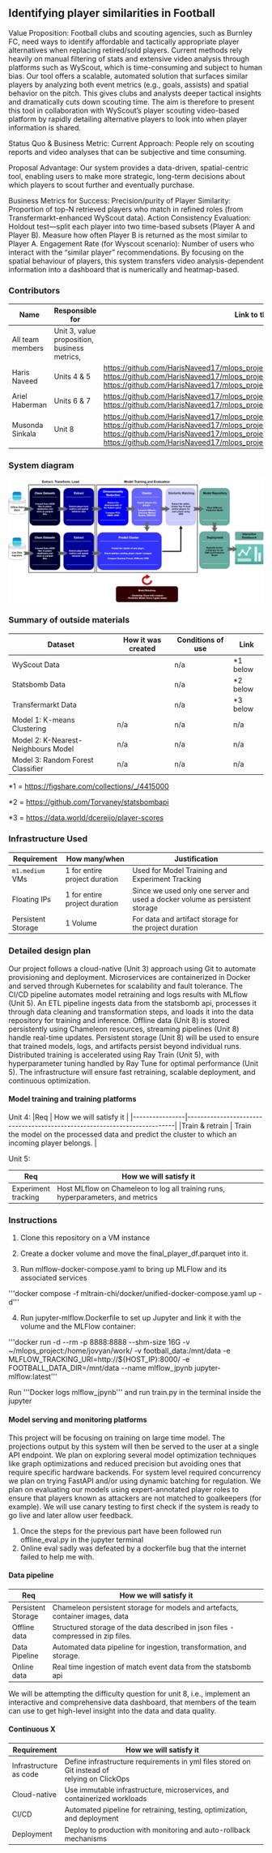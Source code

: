 ## Identifying player similarities in Football

Value Proposition:
Football clubs and scouting agencies, such as Burnley FC, need ways to identify affordable and tactically appropriate player alternatives when replacing retired/sold players. Current methods rely heavily on manual filtering of stats and extensive video analysis through platforms such as WyScout, which is time-consuming and subject to human bias. Our tool offers a scalable, automated solution that surfaces similar players by analyzing both event metrics (e.g., goals, assists) and spatial behavior on the pitch. This gives clubs and analysts deeper tactical insights and dramatically cuts down scouting time. The aim is therefore to present this tool in collaboration with WyScout’s player scouting video-based platform by rapidly detailing alternative players to look into when player information is shared.


Status Quo & Business Metric:
Current Approach: People rely on scouting reports and video analyses that can be subjective and time consuming. 

Proposal Advantage: Our system provides a data-driven, spatial-centric tool, enabling users to make more strategic, long-term decisions about which players to scout further and eventually purchase.


Business Metrics for Success:
Precision/purity of Player Similarity: Proportion of top-N retrieved players who match in refined roles (from Transfermarkt-enhanced WyScout data).
Action Consistency Evaluation: Holdout test—split each player into two time-based subsets (Player A and Player B). Measure how often Player B is returned as the most similar to Player A.
Engagement Rate (for Wyscout scenario): Number of users who interact with the “similar player” recommendations.
By focusing on the spatial behaviour of players, this system transfers video analysis-dependent information into a dashboard that is numerically and heatmap-based.

### Contributors

| Name                            | Responsible for | Link to their commits in this repo |
|---------------------------------|-----------------|------------------------------------|
| All team members                | Unit 3, value proposition, business metrics,         |
| Haris Naveed                    | Units 4 & 5     | https://github.com/HarisNaveed17/mlops_project/commit/7c92641b4d6b52f7373c625e913b72fa564b7381, <br> https://github.com/HarisNaveed17/mlops_project/commit/3b556303e89ca9e572085a0c9c471ab249c72966, <br> https://github.com/HarisNaveed17/mlops_project/commit/20d1962937bcd05b6a7285ca4f4a087e796eee2b |
| Ariel Haberman                  | Units 6 & 7     | https://github.com/HarisNaveed17/mlops_project/commit/cadf6cbac46c2a89369e212a0b92ae73a8c2e6fe, <br> https://github.com/HarisNaveed17/mlops_project/commit/4d5e8e446ac94522e16428e40a946d211922d23c |
| Musonda Sinkala                 | Unit 8          | https://github.com/HarisNaveed17/mlops_project/commit/420f9a0699dec41bcbbc718846bbd5b8cfc50eba, <br> https://github.com/HarisNaveed17/mlops_project/commit/f7065af15ee1d44103f17b84ee94c297445c4073, <br> https://github.com/HarisNaveed17/mlops_project/commit/86c26507ace9b3ef934b15a93cb503722eef044f, <br> https://github.com/HarisNaveed17/mlops_project/commit/406624a42ea3b4dd06e8be994f00913406121daa |

### System diagram

![System Diagram](https://github.com/HarisNaveed17/mlops_project/blob/main/new_diagram.jpeg?raw=true)


### Summary of outside materials

| Dataset           | How it was created | Conditions of use | Link              |
|-------------------|--------------------|-------------------|-------------------|
| WyScout Data      |                    | n/a               | *1 below          |
| Statsbomb Data    |                    | n/a               | *2 below          |
| Transfermarkt Data|                    | n/a               | *3 below          |
| Model 1: K-means <br> Clustering | n/a                | n/a               | n/a               |
| Model 2: K-Nearest-Neighbours Model | n/a                | n/a               | n/a               |
| Model 3: Random Forest Classifier | n/a                | n/a               | n/a               |


*1 = https://figshare.com/collections/_/4415000

*2 = https://github.com/Torvaney/statsbombapi

*3 = https://data.world/dcereijo/player-scores

### Infrastructure Used


| Requirement     | How many/when                 | Justification                           |
|-----------------|-------------------------------|-----------------------------------------|
| `m1.medium` VMs | 1 for entire project duration | Used for Model Training and Experiment Tracking                    
| Floating IPs    | 1 for entire project duration|  Since we used only one server and used a docker volume as persistent storage  |          
|Persistent <br> Storage | 1 Volume  | For data and artifact storage for <br>  the project duration |


### Detailed design plan

Our project follows a cloud-native (Unit 3) approach using Git to automate provisioning and deployment. Microservices are containerized in Docker and served through Kubernetes for scalability and fault tolerance. The CI/CD pipeline automates model retraining and logs results with MLflow (Unit 5). An ETL pipeline ingests data from the statsbomb api, processes it through data cleaning and transformation steps, and loads it into the data repository for training and inference. Offline data (Unit 8) is stored persistently using Chameleon resources, streaming pipelines (Unit 8) handle real-time updates. Persistent storage (Unit 8) will be used to ensure that trained models, logs, and artifacts persist beyond individual runs. Distributed training is accelerated using Ray Train (Unit 5), with hyperparameter tuning handled by Ray Tune for optimal performance (Unit 5). The infrastructure will ensure fast retraining, scalable deployment, and continuous optimization.
 

#### Model training and training platforms

Unit 4:
|Req             | How we will satisfy it                                                   |
|----------------|--------------------------------------------------------------------------|
|Train & retrain | Train the model on the processed data and predict the cluster to which an incoming player belongs. |


Unit 5:

|Req        | How we will satisfy it                                                         |
|-----------|--------------------------------------------------------------------------------|
|Experiment <br> tracking | Host MLflow on Chameleon to log all training runs, hyperparameters, and metrics|


### Instructions
1. Clone this repository on a VM instance
2. Create a docker volume and move the final_player_df.parquet into it.

3. Run mlflow-docker-compose.yaml to bring up MLFlow and its associated services

'''docker compose -f mltrain-chi/docker/unified-docker-compose.yaml up -d'''

4. Run jupyter-mlflow.Dockerfile to set up Jupyter and link it with the volume and the MLFlow container:

'''docker run -d --rm -p 8888:8888 --shm-size 16G -v ~/mlops_project:/home/jovyan/work/ -v football_data:/mnt/data -e MLFLOW_TRACKING_URI=http://${HOST_IP}:8000/ -e FOOTBALL_DATA_DIR=/mnt/data --name mlflow_jpynb jupyter-mlflow:latest'''

Run '''Docker logs mlflow_jpynb''' and run train.py in the terminal inside the jupyter

#### Model serving and monitoring platforms

This project will be focusing on training on large time model. The projections output by this system will then be served to the user at a single API endpoint. We plan on exploring several model optimization techniques like graph optimizations and reduced precision but avoiding ones that require specific hardware backends. For system level required concurrency we plan on trying FastAPI and/or using dynamic batching for regulation. We plan on evaluating our models using expert-annotated player roles to ensure that players known as attackers are not matched to goalkeepers (for example). We will use canary testing to first check if the system is ready to go live and later allow user feedback. 
1. Once the steps for the previous part have been followed run offline_eval.py in the jupyter terminal
2. Online eval sadly was defeated by a dockerfile bug that the internet failed to help me with.

#### Data pipeline


|Req       | How we will satisfy it                                                         |
|----------|--------------------------------------------------------------------------------|
|Persistent <br> Storage| Chameleon persistent storage for models and artefacts, container images, data  |
|Offline <br> data| Structured storage of the data described in json files - compressed in zip files.            |
|Data <br> Pipeline| Automated data pipeline for ingestion, transformation, and storage.    |
|Online <br> data  | Real time ingestion of match event data from the statsbomb api |

We will be attempting the difficulty question for unit 8, i.e., implement an interactive and comprehensive data dashboard, that members of the team can use to get high-level insight into the data and data quality.

#### Continuous X


|Requirement    | How we will satisfy it                                                    |
|---------------|---------------------------------------------------------------------------|
|Infrastructure <br> as code | Define infrastructure requirements in yml files stored on Git instead of <br>  relying on ClickOps |
|Cloud-native   | Use immutable infrastructure, microservices, and containerized workloads  |
|CI/CD          | Automated pipeline for retraining, testing, optimization, and deployment  |
|Deployment     | Deploy to production with monitoring and auto-rollback mechanisms         |
